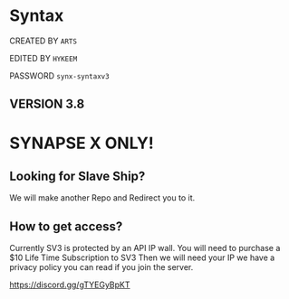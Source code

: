 # Syntax 

CREATED BY `ARTS`

EDITED BY `HYKEEM`

PASSWORD `synx-syntaxv3`

## VERSION 3.8

# SYNAPSE X ONLY!

## Looking for Slave Ship?

We will make another Repo and Redirect you to it.

## How to get access?

Currently SV3 is protected by an API IP wall.
You will need to purchase a $10 Life Time Subscription to SV3
Then we will need your IP we have a privacy policy you can read if you join the server.

https://discord.gg/gTYEGyBpKT

